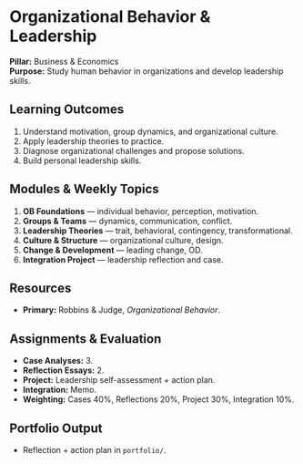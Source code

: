# Organizational Behavior & Leadership
**Pillar:** Business & Economics  
**Purpose:** Study human behavior in organizations and develop leadership skills.

## Learning Outcomes
1. Understand motivation, group dynamics, and organizational culture.
2. Apply leadership theories to practice.
3. Diagnose organizational challenges and propose solutions.
4. Build personal leadership skills.

## Modules & Weekly Topics
1. **OB Foundations** — individual behavior, perception, motivation.
2. **Groups & Teams** — dynamics, communication, conflict.
3. **Leadership Theories** — trait, behavioral, contingency, transformational.
4. **Culture & Structure** — organizational culture, design.
5. **Change & Development** — leading change, OD.
6. **Integration Project** — leadership reflection and case.

## Resources
- **Primary:** Robbins & Judge, *Organizational Behavior*.

## Assignments & Evaluation
- **Case Analyses:** 3.
- **Reflection Essays:** 2.
- **Project:** Leadership self-assessment + action plan.
- **Integration:** Memo.
- **Weighting:** Cases 40%, Reflections 20%, Project 30%, Integration 10%.

## Portfolio Output
- Reflection + action plan in `portfolio/`.
